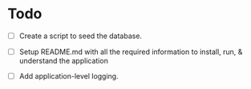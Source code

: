 # Todo

- [ ] Create a script to seed the database.

- [ ] Setup README.md with all the required information to install, run, & understand the application

- [ ] Add application-level logging.

